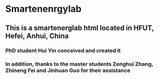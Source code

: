 # Smartenenrgylab
## This is a smartenerglab html located in HFUT, Hefei, Anhui, China
### PhD student Hui Yin conceived and created it
### In addition, thanks to the master students Zenghui Zhang, Zhineng Fei and Jinhuan Guo for their assistance
